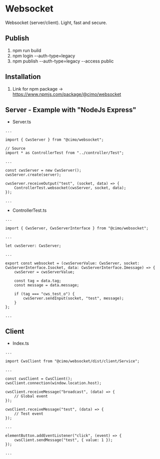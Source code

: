# Websocket

Websocket (server/client). Light, fast and secure.

## Publish

1. npm run build
2. npm login --auth-type=legacy
3. npm publish --auth-type=legacy --access public

## Installation

1. Link for npm package -> https://www.npmjs.com/package/@cimo/websocket

## Server - Example with "NodeJs Express"

-   Server.ts

```
...

import { CwsServer } from "@cimo/websocket";

// Source
import * as ControllerTest from "../controller/Test";

...

const cwsServer = new CwsServer();
cwsServer.create(server);

cwsServer.receiveOutput("test", (socket, data) => {
    ControllerTest.websocket(cwsServer, socket, data);
});

...
```

-   ControllerTest.ts

```
...

import { CwsServer, CwsServerInterface } from "@cimo/websocket";

...

let cwsServer: CwsServer;

...

export const websocket = (cwsServerValue: CwsServer, socket: CwsServerInterface.Isocket, data: CwsServerInterface.Imessage) => {
    cwsServer = cwsServerValue;

    const tag = data.tag;
    const message = data.message;

    if (tag === "cws_test_o") {
        cwsServer.sendInput(socket, "test", message);
    }
};

...
```

## Client

-   Index.ts

```
...

import CwsClient from "@cimo/websocket/dist/client/Service";

...

const cwsClient = CwsClient();
cwsClient.connection(window.location.host);

cwsClient.receiveMessage("broadcast", (data) => {
    // Global event
});

cwsClient.receiveMessage("test", (data) => {
    // Test event
});

...

elementButton.addEventListener("click", (event) => {
    cwsClient.sendMessage("test", { value: 1 });
});

...
```
